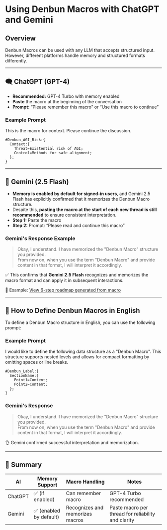 # Using Denbun Macros with ChatGPT and Gemini

## Overview

Denbun Macros can be used with any LLM that accepts structured input. However, different platforms handle memory and structured formats differently.

---

## 🗨️ ChatGPT (GPT-4)

* **Recommended:** GPT-4 Turbo with memory enabled
* **Paste** the macro at the beginning of the conversation
* **Prompt:** “Please remember this macro” or “Use this macro to continue”

### Example Prompt

This is the macro for context. Please continue the discussion.
~~~
#Denbun_AGI_Risk:{
  Context:{
    Threat=Existential risk of AGI;
    Control=Methods for safe alignment;
  };
}
~~~
---

## 🧠 Gemini (2.5 Flash)

* **Memory is enabled by default for signed-in users**, and Gemini 2.5 Flash has explicitly confirmed that it memorizes the Denbun Macro structure.
* Despite this, **pasting the macro at the start of each new thread is still recommended** to ensure consistent interpretation.
* **Step 1:** Paste the macro
* **Step 2:** Prompt: “Please read and continue this macro”

### Gemini's Response Example

> Okay, I understand. I have memorized the "Denbun Macro" structure you provided.  
> From now on, when you use the term "Denbun Macro" and provide content in that format, I will interpret it accordingly.

✅ This confirms that **Gemini 2.5 Flash** recognizes and memorizes the macro format and can apply it in subsequent interactions.

🔗 Example: [View 6-step roadmap generated from macro](https://g.co/gemini/share/ce95067b8c52)

---

## 📘 How to Define Denbun Macros in English

To define a Denbun Macro structure in English, you can use the following prompt:

### Example Prompt

I would like to define the following data structure as a "Denbun Macro". This structure supports nested levels and allows for compact formatting by omitting spaces or line breaks.
~~~
#Denbun_Label:{
  SectionName:{
    Point1=Content;
    Point2=Content;
  };
}
~~~

### Gemini's Response

> Okay, I understand. I have memorized the "Denbun Macro" structure you provided.  
> From now on, when you use the term "Denbun Macro" and provide content in that format, I will interpret it accordingly.

👌 Gemini confirmed successful interpretation and memorization.

---

## 📄 Summary

| AI       | Memory Support     | Macro Handling                  | Notes                                                 |
|----------|--------------------|----------------------------------|-------------------------------------------------------|
| ChatGPT  | ✅ (if enabled)     | Can remember macro               | GPT-4 Turbo recommended                               |
| Gemini   | ✅ (enabled by default) | Recognizes and memorizes macros | Paste macro per thread for reliability and clarity    |
